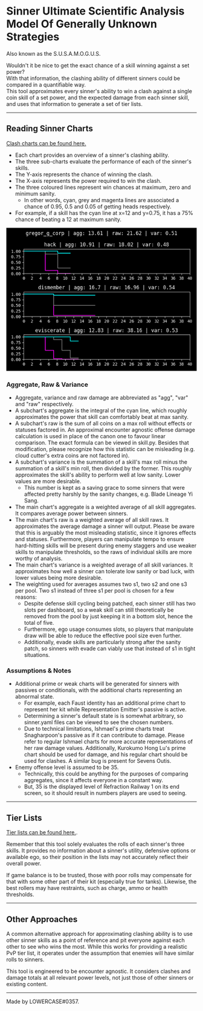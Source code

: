 # Sinner Ultimate Scientific Analysis Model Of Generally Unknown Strategies

Also known as the S.U.S.A.M.O.G.U.S.

Wouldn't it be nice to get the exact chance of a skill winning against a set power?  
With that information, the clashing ability of different sinners could be compared in a quantifiable way.  
This tool approximates every sinner's ability to win a clash against a single coin skill of a set power, and the expected damage from each sinner skill, and uses that information to generate a set of tier lists.

---

## Reading Sinner Charts

[Clash charts can be found here.](charts/)

- Each chart provides an overview of a sinner's clashing ability.
- The three sub-charts evaluate the performance of each of the sinner's skills.
- The Y-axis represents the chance of winning the clash.
- The X-axis represents the power required to win the clash.
- The three coloured lines represent win chances at maximum, zero and minimum sanity.
	- In other words, cyan, grey and magenta lines are associated a chance of 0.95, 0.5 and 0.05 of getting heads respectively.
- For example, if a skill has the cyan line at x=12 and y=0.75, it has a 75% chance of beating a 12 at maximum sanity.

![G Corp Gregor's Chart](charts/gregor_g_corp.png)

### Aggregate, Raw & Variance

- Aggregate, variance and raw damage are abbreviated as "agg", "var" and "raw" respectively.
- A subchart's aggregate is the integral of the cyan line, which roughly approximates the power that skill can comfortably beat at max sanity.
- A subchart's raw is the sum of all coins on a max roll without effects or statuses factored in. An approximal encounter agnostic offense damage calculation is used in place of the canon one to favour linear comparison. The exact formula can be viewed in skill.py. Besides that modification, please recognize how this statistic can be misleading (e.g. cloud cutter's extra coins are not factored in).
- A subchart's variance is the summation of a skill's max roll minus the summation of a skill's min roll, then divided by the former. This roughly approximates the skill's ability to perform well at low sanity. Lower values are more desirable.
	- This number is kept as a saving grace to some sinners that were affected pretty harshly by the sanity changes, e.g. Blade Lineage Yi Sang.
- The main chart's aggregate is a weighted average of all skill aggregates. It compares average power between sinners.
- The main chart's raw is a weighted average of all skill raws. It approximates the average damage a sinner will output. Please be aware that this is arguably the most misleading statistic, since it ignores effects and statuses. Furthermore, players can manipulate tempo to ensure hard-hitting skills will be present during enemy staggers and use weaker skills to manipulate thresholds, so the raws of individual skills are more worthy of analysis.
- The main chart's variance is a weighted average of all skill variances. It approximates how well a sinner can tolerate low sanity or bad luck, with lower values being more desirable.
- The weighting used for averages assumes two s1, two s2 and one s3 per pool. Two s1 instead of three s1 per pool is chosen for a few reasons:
	- Despite defense skill cycling being patched, each sinner still has two slots per dashboard, so a weak skill can still theoretically be removed from the pool by just keeping it in a bottom slot, hence the total of five.
	- Furthermore, ego usage consumes slots, so players that manipulate draw will be able to reduce the effective pool size even further.
	- Additionally, evade skills are particularly strong after the sanity patch, so sinners with evade can viably use that instead of s1 in tight situations.

### Assumptions & Notes

- Additional prime or weak charts will be generated for sinners with passives or conditionals, with the additional charts representing an abnormal state.
	- For example, each Faust identity has an additional prime chart to represent her kit while Representation Emitter's passive is active.
	- Determining a sinner's default state is is somewhat arbitrary, so sinner.yaml files can be viewed to see the chosen numbers.
	- Due to technical limitations, Ishmael's prime charts treat Snagharpoon's passive as if it can contribute to damage. Please refer to regular Ishmael charts for more accurate representations of her raw damage values. Additionally, Kurokumo Hong Lu's prime chart should be used for damage, and his regular chart should be used for clashes. A similar bug is present for Sevens Outis.
- Enemy offense level is assumed to be 35.
	- Technically, this could be anything for the purposes of comparing aggregates, since it affects everyone in a constant way.
	- But, 35 is the displayed level of Refraction Railway 1 on its end screen, so it should result in numbers players are used to seeing.

---

## Tier Lists

[Tier lists can be found here.](tier_lists/).

Remember that this tool solely evaluates the rolls of each sinner's three skills. It provides no information about a sinner's utility, defensive options or available ego, so their position in the lists may not accurately reflect their overall power.

If game balance is to be trusted, those with poor rolls may compensate for that with some other part of their kit (especially true for tanks). Likewise, the best rollers may have restraints, such as charge, ammo or health thresholds.

---

## Other Approaches

A common alternative approach for approximating clashing ability is to use other sinner skills as a point of reference and pit everyone against each other to see who wins the most. While this works for providing a realistic PvP tier list, it operates under the assumption that enemies will have similar rolls to sinners.

This tool is engineered to be encounter agnostic. It considers clashes and damage totals at all relevant power levels, not just those of other sinners or existing content.

---

Made by LOWERCASE#0357.
